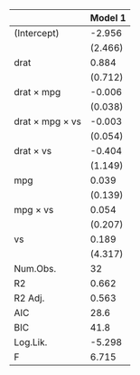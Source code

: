 |                |Model 1 |
|:---------------|:-------|
|(Intercept)     |-2.956  |
|                |(2.466) |
|drat            |0.884   |
|                |(0.712) |
|drat × mpg      |-0.006  |
|                |(0.038) |
|drat × mpg × vs |-0.003  |
|                |(0.054) |
|drat × vs       |-0.404  |
|                |(1.149) |
|mpg             |0.039   |
|                |(0.139) |
|mpg × vs        |0.054   |
|                |(0.207) |
|vs              |0.189   |
|                |(4.317) |
|Num.Obs.        |32      |
|R2              |0.662   |
|R2 Adj.         |0.563   |
|AIC             |28.6    |
|BIC             |41.8    |
|Log.Lik.        |-5.298  |
|F               |6.715   |
